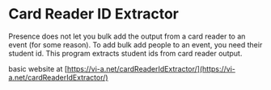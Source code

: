 # Card Reader ID Extractor

Presence does not let you bulk add the output from a card reader to an event (for some reason). To add bulk add people to an event, you need their student id. This program extracts student ids from card reader output.

basic website at [https://vi-a.net/cardReaderIdExtractor/](https://vi-a.net/cardReaderIdExtractor/)
